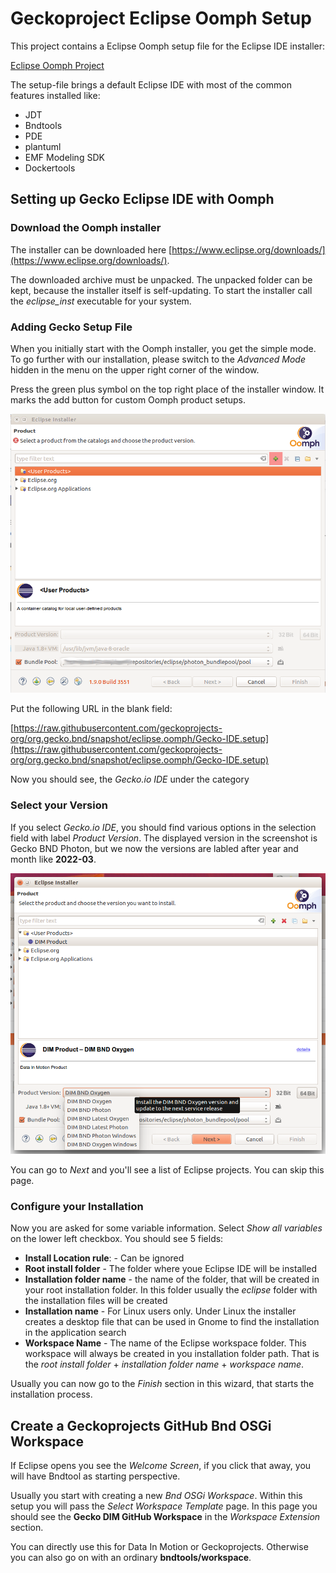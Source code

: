 # Geckoproject Eclipse Oomph Setup

This project contains a Eclipse Oomph setup file for the Eclipse IDE installer:

[Eclipse Oomph Project](https://projects.eclipse.org/projects/tools.oomph)

The setup-file brings a default Eclipse IDE with most of the common features installed like:

* JDT
* Bndtools
* PDE
* plantuml
* EMF Modeling SDK
* Dockertools

## Setting up Gecko Eclipse IDE with Oomph

### Download the Oomph installer

The installer can be downloaded here [https://www.eclipse.org/downloads/](https://www.eclipse.org/downloads/).

The downloaded archive must be unpacked. The unpacked folder can be kept, because the installer itself is self-updating. To start the installer call the *eclipse_inst* executable for your system.

### Adding Gecko Setup File

When you initially start with the Oomph installer, you get the simple mode. To go further with our installation, please switch to the *Advanced Mode* hidden in the menu on the upper right corner of the window.

Press the green plus symbol on the top right place of the installer window. It marks the add button for custom Oomph product setups.

![Add setup-file](doc/img/image01.png)

Put the following URL in the blank field:

[https://raw.githubusercontent.com/geckoprojects-org/org.gecko.bnd/snapshot/eclipse.oomph/Gecko-IDE.setup](https://raw.githubusercontent.com/geckoprojects-org/org.gecko.bnd/snapshot/eclipse.oomph/Gecko-IDE.setup)

Now you should see, the *Gecko.io IDE* under the category *<User Products>*

### Select your Version

If you select *Gecko.io IDE*, you should find various options in the selection field with label *Product Version*. The displayed version in the screenshot is Gecko BND Photon, but we now the versions are labled after year and month like **2022-03**.

![Added Gecko-IO setup](doc/img/image02.png)

You can go to *Next* and you'll see a list of Eclipse projects. You can skip this page.

### Configure your Installation

Now you are asked for some variable information. Select *Show all variables* on the lower left checkbox. You should see 5 fields:

* **Install Location rule**: - Can be ignored
* **Root install folder** - The folder where youe Eclipse IDE will be installed
* **Installation folder name** - the name of the folder, that will be created in your root installation folder. In this folder usually the *eclipse* folder with the installation files will be created
* **Installation name** - For Linux users only. Under Linux the installer creates a desktop file that can be used in Gnome to find the installation in the application search
* **Workspace Name** - The name of the Eclipse workspace folder. This workspace will always be created in you installation folder path. That is the *root install folder* + *installation folder name* + *workspace name*.

Usually you can now go to the *Finish* section in this wizard, that starts the installation process.

## Create a Geckoprojects GitHub Bnd OSGi Workspace

If Eclipse opens you see the *Welcome Screen*, if you click that away, you will have Bndtool as starting perspective.

Usually you start with creating a new *Bnd OSGi Workspace*. Within this setup you will pass the *Select Workspace Template* page. In this page you should see the **Gecko DIM GitHub Workspace** in the *Workspace Extension* section.

You can directly use this for Data In Motion or Geckoprojects. Otherwise you can also go on with an ordinary **bndtools/workspace**.